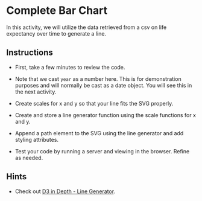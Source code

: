 # Complete Bar Chart

In this activity, we will utilize the data retrieved from a csv on life expectancy over time to generate a line.

## Instructions

* First, take a few minutes to review the code.

* Note that we cast `year` as a number here.  This is for demonstration purposes and will normally be cast as a date object.  You will see this in the next activity.

* Create scales for x and y so that your line fits the SVG properly.

* Create and store a line generator function using the scale functions for x and y.

* Append a path element to the SVG using the line generator and add styling attributes.

* Test your code by running a server and viewing in the browser.  Refine as needed.

## Hints

* Check out [D3 in Depth - Line Generator](http://d3indepth.com/shapes/#line-generator).
